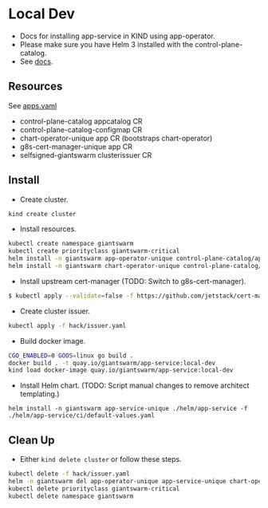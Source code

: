 # Local Dev

- Docs for installing app-service in KIND using app-operator.
- Please make sure you have Helm 3 installed with the control-plane-catalog.
- See [docs](https://intranet.giantswarm.io/docs/dev-and-releng/helm/).

## Resources

See [apps.yaml](hack/apps.yaml)

- control-plane-catalog appcatalog CR
- control-plane-catalog-configmap CR
- chart-operator-unique app CR (bootstraps chart-operator)
- g8s-cert-manager-unique app CR
- selfsigned-giantswarm clusterissuer CR

## Install

- Create cluster.

```bash
kind create cluster
```

- Install resources.

```bash
kubectl create namespace giantswarm
kubectl create priorityclass giantswarm-critical
helm install -n giantswarm app-operator-unique control-plane-catalog/app-operator
helm install -n giantswarm chart-operator-unique control-plane-catalog/chart-operator
```

- Install upstream cert-manager (TODO: Switch to g8s-cert-manager).

```bash
$ kubectl apply --validate=false -f https://github.com/jetstack/cert-manager/releases/download/v0.14.1/cert-manager.yaml
```

- Create cluster issuer.

```bash
kubectl apply -f hack/issuer.yaml
```
- Build docker image.

```bash
CGO_ENABLED=0 GOOS=linux go build .
docker build . -t quay.io/giantswarm/app-service:local-dev
kind load docker-image quay.io/giantswarm/app-service:local-dev
```

- Install Helm chart. (TODO: Script manual changes to remove architect templating.) 

```
helm install -n giantswarm app-service-unique ./helm/app-service -f ./helm/app-service/ci/default-values.yaml
```

## Clean Up

- Either `kind delete cluster` or follow these steps.

```bash
kubectl delete -f hack/issuer.yaml
helm -n giantswarm del app-operator-unique app-service-unique chart-operator-unique
kubectl delete priorityclass giantswarm-critical
kubectl delete namespace giantswarm
```
